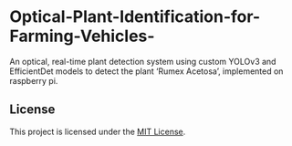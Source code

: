 # Optical-Plant-Identification-for-Farming-Vehicles-
An optical, real-time plant detection system using custom YOLOv3 and EfficientDet models to detect the plant ‘Rumex Acetosa’, implemented on raspberry pi.


## License

This project is licensed under the [MIT License](LICENSE).
